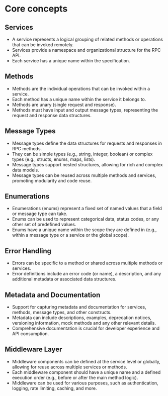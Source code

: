 # Core concepts

## Services

- A service represents a logical grouping of related methods or operations that can be invoked remotely.
- Services provide a namespace and organizational structure for the RPC API.
- Each service has a unique name within the specification.

## Methods
- Methods are the individual operations that can be invoked within a service.
- Each method has a unique name within the service it belongs to.
- Methods are unary (single request and response).
- Methods must have input and output message types, representing the request and response data structures.

## Message Types

- Message types define the data structures for requests and responses in RPC methods.
- They can be simple types (e.g., string, integer, boolean) or complex types (e.g., structs, enums, maps, lists).
- Message types support nested structures, allowing for rich and complex data models.
- Message types can be reused across multiple methods and services, promoting modularity and code reuse.

## Enumerations

- Enumerations (enums) represent a fixed set of named values that a field or message type can take.
- Enums can be used to represent categorical data, status codes, or any other set of predefined values.
- Enums have a unique name within the scope they are defined in (e.g., within a message type or a service or the global scope).

## Error Handling

- Errors can be specific to a method or shared across multiple methods or services.
- Error definitions include an error code (or name), a description, and any additional metadata or associated data structures.

## Metadata and Documentation

- Support for capturing metadata and documentation for services, methods, message types, and other constructs.
- Metadata can include descriptions, examples, deprecation notices, versioning information, mock methods and any other relevant details.
- Comprehensive documentation is crucial for developer experience and API consumption.

## Middleware Layer

- Middleware components can be defined at the service level or globally, allowing for reuse across multiple services or methods.
- Each middleware component should have a unique name and a defined execution order (e.g., before or after the main method logic).
- Middleware can be used for various purposes, such as authentication, logging, rate limiting, caching, and more.
